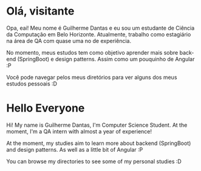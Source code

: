 
# Olá, visitante
Opa, eai! Meu nome é Guilherme Dantas e eu sou um estudante de Ciência da Computação em Belo Horizonte. Atualmente, trabalho como estagiário na área de QA com quase uma no de experiência.

No momento, meus estudos tem como objetivo aprender mais sobre back-end (SpringBoot) e design patterns. Assim como um pouquinho de Angular :P

Você pode navegar pelos meus diretórios para ver alguns dos meus estudos pessoais :D


# Hello Everyone

Hi! My name is Guilherme Dantas, I'm Computer Science Student. At the moment, I'm a QA intern with almost a year of experience!

At the moment, my studies aim to learn more about backend (SpringBoot) and design patterns. As well as a little bit of Angular :P

You can browse my directories to see some of my personal studies :D
